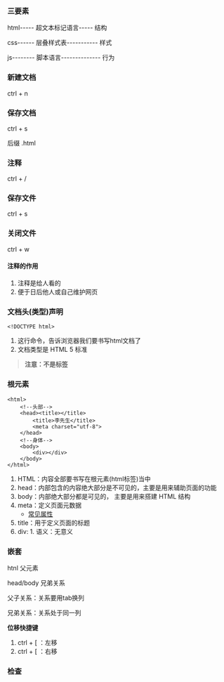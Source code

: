 ### 三要素

html----- 超文本标记语言----- 结构

css------ 层叠样式表----------- 样式

js-------- 脚本语言-------------- 行为

### 新建文档
  ctrl + n

### 保存文档
  ctrl + s

  后缀  .html

### 注释
  ctrl + / 
  ### 保存文件
  ctrl + s
  ### 关闭文件
  ctrl + w

  <!--ctrl + /-->
  ####  注释的作用
  1. 注释是给人看的
  2. 便于日后他人或自己维护网页

### 文档头(类型)声明
```
<!DOCTYPE html>
```
1. 这行命令，告诉浏览器我们要书写html文档了
2. 文档类型是 HTML 5  标准

> **注意：不是标签**

### 根元素
```
<html> 
    <!--头部-->
    <head><title></title>
        <title>李先生</title>
        <meta charset="utf-8">
    </head>
    <!--身体-->
    <body>
        <div></div>
    </body>
</html>
```
1. HTML：内容全部要书写在根元素(html标签)当中
2. head：内部包含的内容绝大部分是不可见的，主要是用来辅助页面的功能
3. body：内部绝大部分都是可见的， 主要是用来搭建 HTML 结构
4. meta：定义页面元数据
    - [常见属性](https://juejin.cn/post/7089271039842058253)
5. title：用于定义页面的标题
6. div: 1. 语义：无意义
  ### 嵌套      
htnl 父元素

head/body 兄弟关系

父子关系：关系要用tab换列

兄弟关系：关系处于同一列

**位移快捷键**

1. ctrl + [ ：左移
2. ctrl + [ ：右移

### 检查
